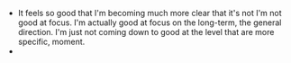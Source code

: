 - It feels so good that I'm becoming much more clear that it's not I'm not good at focus. I'm actually good at focus on the long-term, the general direction. I'm just not coming down to good at the level that are more specific, moment.
- 
